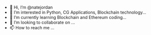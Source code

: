 - 👋 Hi, I’m @natejordan
- 👀 I’m interested in Python, CG Applications, Blockchain technology...
- 🌱 I’m currently learning Blockchain and Ethereum coding...
- 💞️ I’m looking to collaborate on ...
- 📫 How to reach me ...

<!---
natejordan/natejordan is a ✨ special ✨ repository because its `README.md` (this file) appears on your GitHub profile.
You can click the Preview link to take a look at your changes.
--->
